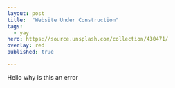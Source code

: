 ```yaml
---
layout: post
title:  "Website Under Construction"
tags:
  - yay
hero: https://source.unsplash.com/collection/430471/
overlay: red
published: true

---
```

Hello why is this an error
